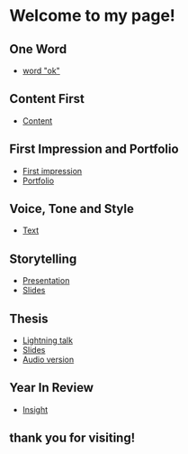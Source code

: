 # Welcome to my page!

## One Word

- [word "ok"](01-one-word/index.md)

## Content First

- [Content](03-content-first/index.md)
  
## First Impression and Portfolio
<!-- This is a comment, only visible to the author: Add a link to your presentation. -->
<!-- Presentations do not need to be a PDF, you may link elsewhere, such as Figma, YouTube, etc. -->
<!-- Consider adding navigation to each section (About, Featured Projects, Notes, etc.) -->
- [First impression](02-first-impression/index.md)  <!-- Add helpful hint as to what kind of file or destination is here. -->
- [Portfolio](https://www.artstation.com/roku) 

## Voice, Tone and Style
- [Text](04-voice-tone-and-style/index.md)

## Storytelling
- [Presentation](05-storytelling/index.md)
- [Slides](05-storytelling/slides.md)

## Thesis
- [Lightning talk](06-thesis/index.md)
- [Slides](06-thesis/img/slides)
- [Audio version](06-thesis/audiofiles)

## Year In Review
- [Insight](07-year-in-review/index.md)






## thank you for visiting! 
